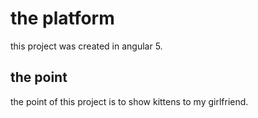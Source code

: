 # the platform

this project was created in angular 5.

## the point

the point of this project is to show kittens to my girlfriend.
